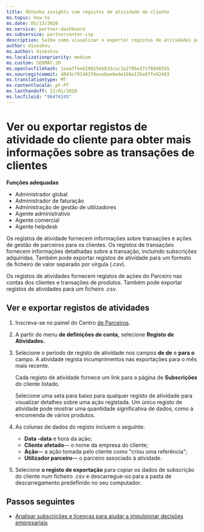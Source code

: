 ```yaml
---
title: Obtenha insights com registos de atividade do cliente
ms.topic: how-to
ms.date: 05/13/2020
ms.service: partner-dashboard
ms.subservice: partnercenter-csp
description: Saiba como visualizar e exportar registos de atividades para obter informações sobre transações de conta de clientes e outras atividades de gestão de parceiros relacionadas com o cliente.
author: dineshvu
ms.author: dineshvu
ms.localizationpriority: medium
ms.custom: SEOMAY.20
ms.openlocfilehash: 1eaa7fee628015eb633cac3a2796e371f6046585
ms.sourcegitcommit: 4043c791402f0acebee6ede160a135e87fe92493
ms.translationtype: MT
ms.contentlocale: pt-PT
ms.lasthandoff: 12/01/2020
ms.locfileid: "96474245"
---
```

# <a name="view-or-export-customer-activity-logs-for-more-insight-into-customer-transactions"></a>Ver ou exportar registos de atividade do cliente para obter mais informações sobre as transações de clientes

**Funções adequadas**

- Administrador global
- Administrador de faturação
- Administração de gestão de utilizadores
- Agente administrativo
- Agente comercial
- Agente helpdesk

Os registos de atividade fornecem informações sobre transações e ações de gestão de parceiros para os clientes. Os registos de transações fornecem informações detalhadas sobre a transação, incluindo subscrições adquiridas. Também pode exportar registos de atividade para um formato de ficheiro de valor separado por vírgula (.csv).

Os registos de atividades fornecem registos de ações do Parceiro nas contas dos clientes e transações de produtos. Também pode exportar registos de atividades para um ficheiro .csv.

## <a name="view-and-export-activity-logs"></a>Ver e exportar registos de atividades

1. Inscreva-se no painel do Centro [de Parceiros](https://partner.microsoft.com/dashboard).

2. A partir do menu **de definições de conta,** selecione **Registo de Atividades.**

3. Selecione o período de registo de atividade nos campos **de de** e **para o** campo. A atividade regista incumprimentos nas exportações para o mês mais recente.

   Cada registo de atividade fornece um link para a página de **Subscrições** do cliente listado.

   Selecione uma seta para baixo para qualquer registo de atividade para visualizar detalhes sobre uma ação registada. Um único registo de atividade pode mostrar uma quantidade significativa de dados, como a encomenda de vários produtos.

4. As colunas de dados do registo incluem o seguinte:
   - **Data -data** e hora da ação;
   - **Cliente afetado**— o nome da empresa do cliente;
   - **Ação**— a ação tomada pelo cliente como "criou uma referência";
   - **Utilizador parceiro**— o parceiro associado à atividade.

5. Selecione **o registo de exportação** para copiar os dados de subscrição do cliente num ficheiro .csv e descarregue-os para a pasta de descarregamento predefinido no seu computador.

## <a name="next-steps"></a>Passos seguintes

- [Analisar subscrições e licenças para ajudar a impulsionar decisões empresariais](analyze-subscriptions-licenses.md)
